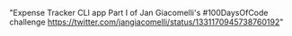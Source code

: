 "Expense Tracker CLI app Part I of Jan Giacomelli's #100DaysOfCode challenge https://twitter.com/jangiacomelli/status/1331170945738760192" 

